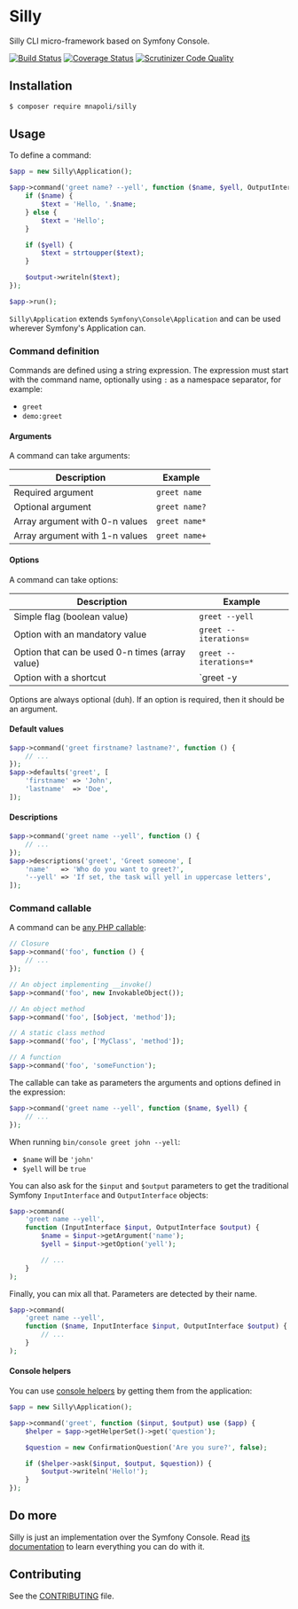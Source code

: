 # Silly

Silly CLI micro-framework based on Symfony Console.

[![Build Status](https://img.shields.io/travis/mnapoli/silly.svg?style=flat-square)](https://travis-ci.org/mnapoli/silly)
[![Coverage Status](https://img.shields.io/coveralls/mnapoli/silly/master.svg?style=flat-square)](https://coveralls.io/r/mnapoli/silly?branch=master)
[![Scrutinizer Code Quality](https://img.shields.io/scrutinizer/g/mnapoli/silly.svg?style=flat-square)](https://scrutinizer-ci.com/g/mnapoli/silly/?branch=master)

## Installation

```bash
$ composer require mnapoli/silly
```

## Usage

To define a command:

```php
$app = new Silly\Application();

$app->command('greet name? --yell', function ($name, $yell, OutputInterface $output) {
    if ($name) {
        $text = 'Hello, '.$name;
    } else {
        $text = 'Hello';
    }

    if ($yell) {
        $text = strtoupper($text);
    }

    $output->writeln($text);
});

$app->run();
```

`Silly\Application` extends `Symfony\Console\Application` and can be used wherever Symfony's Application can.

### Command definition

Commands are defined using a string expression. The expression must start with the command name, optionally using `:` as a namespace separator, for example:

- `greet`
- `demo:greet`

#### Arguments

A command can take arguments:

| Description                    | Example       |
|--------------------------------|---------------|
| Required argument              | `greet name`  |
| Optional argument              | `greet name?` |
| Array argument with 0-n values | `greet name*` |
| Array argument with 1-n values | `greet name+` |

#### Options

A command can take options:

| Description                                     | Example                |
|-------------------------------------------------|------------------------|
| Simple flag (boolean value)                     | `greet --yell`         |
| Option with an mandatory value                  | `greet --iterations=`  |
| Option that can be used 0-n times (array value) | `greet --iterations=*` |
| Option with a shortcut                          | `greet -y|--yell`      |

Options are always optional (duh). If an option is required, then it should be an argument.

#### Default values

```php
$app->command('greet firstname? lastname?', function () {
    // ...
});
$app->defaults('greet', [
    'firstname' => 'John',
    'lastname'  => 'Doe',
]);
```

#### Descriptions

```php
$app->command('greet name --yell', function () {
    // ...
});
$app->descriptions('greet', 'Greet someone', [
    'name'   => 'Who do you want to greet?',
    '--yell' => 'If set, the task will yell in uppercase letters',
]);
```

### Command callable

A command can be [any PHP callable](http://php.net/manual/en/language.types.callable.php):

```php
// Closure
$app->command('foo', function () {
    // ...
});

// An object implementing __invoke()
$app->command('foo', new InvokableObject());

// An object method
$app->command('foo', [$object, 'method']);

// A static class method
$app->command('foo', ['MyClass', 'method']);

// A function
$app->command('foo', 'someFunction');
```

The callable can take as parameters the arguments and options defined in the expression:

```php
$app->command('greet name --yell', function ($name, $yell) {
    // ...
});
```

When running `bin/console greet john --yell`:

- `$name` will be `'john'`
- `$yell` will be `true`

You can also ask for the `$input` and `$output` parameters to get the traditional Symfony `InputInterface` and `OutputInterface` objects:

```php
$app->command(
    'greet name --yell',
    function (InputInterface $input, OutputInterface $output) {
        $name = $input->getArgument('name');
        $yell = $input->getOption('yell');

        // ...
    }
);
```

Finally, you can mix all that. Parameters are detected by their name.

```php
$app->command(
    'greet name --yell',
    function ($name, InputInterface $input, OutputInterface $output) {
        // ...
    }
);
```

#### Console helpers

You can use [console helpers](http://symfony.com/doc/current/components/console/helpers/index.html) by getting them from the application:

```php
$app = new Silly\Application();

$app->command('greet', function ($input, $output) use ($app) {
    $helper = $app->getHelperSet()->get('question');

    $question = new ConfirmationQuestion('Are you sure?', false);

    if ($helper->ask($input, $output, $question)) {
        $output->writeln('Hello!');
    }
});
```

## Do more

Silly is just an implementation over the Symfony Console. Read [its documentation](http://symfony.com/doc/current/components/console/introduction.html) to learn everything you can do with it.

## Contributing

See the [CONTRIBUTING](CONTRIBUTING.md) file.
